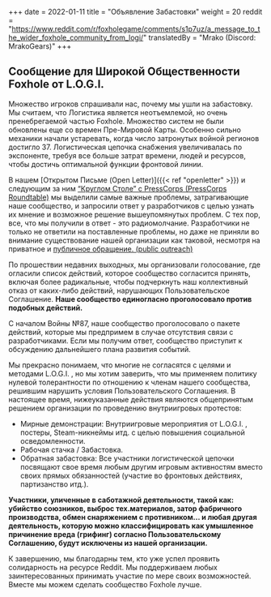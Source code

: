 +++
date = 2022-01-11
title = "Объявление Забастовки"
weight = 20
reddit = "https://www.reddit.com/r/foxholegame/comments/s1p7uz/a_message_to_the_wider_foxhole_community_from_logi/"
translatedBy = "Mrako (Discord: MrakoGears)"
+++

## Сообщение для Широкой Общественности Foxhole от L.O.G.I.

Множество игроков спрашивали нас, почему мы ушли на забастовку. Мы считаем, что Логистика является неотъемлемой, но очень пренебрегаемой частью Foxhole. Множество систем не были обновлены еще со времен Пре-Мировой Карты. Особенно сильно механики начали устаревать, когда число затронутых войной регионов достигло 37. Логистическая цепочка снабжения увеличивалась по экспоненте, требуя все больше затрат времени, людей и ресурсов, чтобы достичь оптимальной функции фронтовой линии.

В нашем [Открытом Письме (Open Letter)]({{< ref "openletter" >}}) и следующим за ним [“Круглом Столе” с PressCorps (PressCorps Roundtable)](https://www.youtube.com/watch?v=fv689YaplMo) мы выделили самые важные проблемы, затрагивающие наше сообщество, и запросили ответ у разработчиков с целью узнать их мнение и возможное решение вышеупомянутых проблем. С тех пор, все, что мы получили в ответ  - это радиомолчание. Разработчики не только не ответили на поставленные проблемы, но даже не приняли во внимание существование нашей организации как таковой, несмотря на приватное и [публичное обращение. (public outreach)](https://www.reddit.com/r/foxholegame/comments/s0job1/logi_reminder_to_siege_camp/)

По прошествии недавних выходных, мы организовали голосование, где огласили список действий, которое сообщество согласится принять, включая более радикальные, чтобы подчеркнуть наш коллективный отказ от каких-либо действий, нарушающих Пользовательское Соглашение. **Наше сообщество единогласно проголосовало против подобных действий.**

С началом Войны №87, наше сообщество проголосовало о пакете действий, которые мы предпримем в случае отсутствия связи с разработчиками. Если мы получим ответ, сообщество приступит к обсуждению дальнейшего плана развития событий.

Мы прекрасно понимаем, что многие не согласятся с целями и методами L.O.G.I. , но мы хотим заверить, что мы применяем политику нулевой толерантности по отношению к членам нашего сообщества, решившим нарушить условия Пользовательского Соглашения. В настоящее время, нижеуказанные действия являются общепринятым решением организации по проведению внутриигровых протестов:

* Мирные демонстрации: Внутриигровые мероприятия от L.O.G.I. , постеры, Steam-никнеймы итд. с целью повышения социальной осведомленности.
* Рабочая стачка / Забастовка.
* Обратная забастовка: Все участники логистической цепочки посвящают свое время любым другим игровым активностям вместо своих прямых обязанностей (участие во фронтовых действиях, партизанство итд.).

**Участники, уличенные в саботажной деятельности, такой как: убийство союзников, выброс тех.материалов, затор фабричного производства, обмен снаряжением с противником… и любая другая деятельность, которую можно классифицировать как умышленное причинение вреда (грифинг) согласно Пользовательскому Соглашению, будут исключены из нашей организации.**

К завершению, мы благодарны тем, кто уже успел проявить солидарность на ресурсе Reddit. Мы поддерживаем любых заинтересованных принимать участие по мере своих возможностей. Вместе мы можем сделать сообщество Foxhole лучше.
